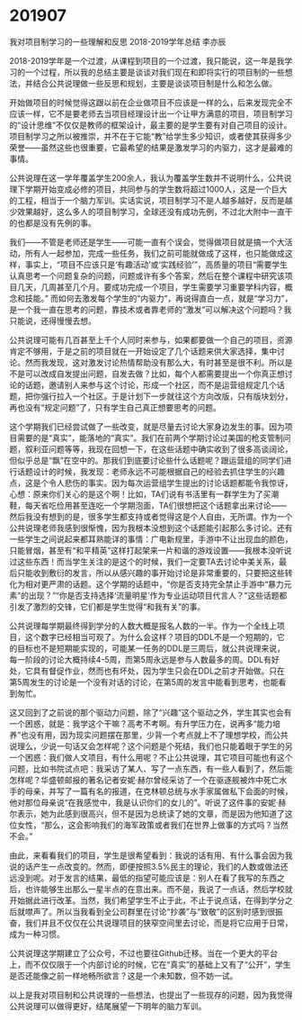 # 201907

我对项目制学习的一些理解和反思
2018-2019学年总结
李亦辰

2018-2019学年是一个过渡，从课程到项目的一个过渡，我只能说，这一年是我学习的一个过程，所以我的总结主要是谈谈对我们现在和即将实行的项目制的一些想法，并结合公共说理做一些反思和规划，主要是谈谈项目制是什么和怎么做。

开始做项目的时候觉得这跟以前在企业做项目不应该是一样的么，后来发现完全不应该一样，它不是要老师去当项目经理设计出一个让甲方满意的项目，项目制学习的“设计思维”不仅仅是教师的框架设计，最主要的是学生要有对自己项目的设计。项目制学习之所以被推崇，并不在于它能“教”给学生多少知识，或者使其获得多少荣誉——虽然这些也很重要，它最希望的结果是激发学习的内驱力，这才是最难的事情。

公共说理在这一学年覆盖学生200余人，我认为覆盖学生数并不说明什么，公共说理下学期开始变成必修的项目，共同参与的学生数将超过1000人，这是一个巨大的工程，相当于一个脑力军训。实话实说，项目制学习不是人越多越好，反而是越少效果越好，这么多人的项目制学习，全球还没有成功先例，不过北大附中一直干的也都是没有先例的事。

我们——不管是老师还是学生——可能一直有个误会，觉得做项目就是搞一个大活动，所有人一起参加，完成一些任务，我们之前可能就做成了这样，也只能做成这样，事实上，“项目不应该只是‘有趣活动’或‘实践经验’”，高质量的项目“需要学生认真思考一个问题复杂的问题，问题或许有多个答案，然后在整个课程中研究该项目几天，几周甚至几个月。要成功完成一个项目，学生需要学习重要学科内容，概念和技能。” 而如何去激发每个学生的“内驱力”，再说得直白一点，就是“学习力”，是一个我一直在思考的问题，靠技术或者靠老师的“激发”可以解决这个问题吗？我只能说，还得慢慢去想。

公共说理可能有几百甚至上千个人同时来参与，如果都要做一个自己的项目，资源肯定不够用，于是之前的项目就在一开始设定了几个话题来供大家选择，集中讨论。然而我发现，这对激发讨论热情帮助没有那么大，有时甚至是很不利。所以是不是可以改成自发提出问题，自发去做？比如，每个人都需要提出一个你真正想讨论的话题，邀请别人来参与这个讨论，形成一个社区，而不是运营组规定几个话题，把你强行拉入一个社区。于是计划下一步就往这个方向改版，只有版块划分，再也没有“规定问题”了，只有学生自己真正想要思考的问题。

这个学期我们已经尝试做了一些改变，就是尽量去讨论大家身边发生的事。因为项目需要的是“真实”，能落地的“真实”。我们在前两个学期讨论过美国的枪支管制问题，叙利亚问题等等，我现在回想一下，在这些话题中确实收到了很多高谈阔论，但似乎总是“飘”在空中的。那我们到底要讨论些什么话题呢？跟运营组的同学们进行话题设计的时候，我发现：老师永远不可能根据自己的经验去抓住学生的兴趣点，这是个令人悲伤的事实。因为每次运营组学生提出的讨论话题都能令我惊讶，心想：原来你们关心的是这个啊！比如，TA们说有书活里有一群学生为了买潮鞋，每天省吃俭用甚至连吃一个学期泡面，TA们很想把这个话题拿出来讨论——然后我没有想到的是，很多学生都支持或者觉得这是个人自由，无所谓。作为一个公共说理老师我感到很惭愧，因为我根本没想到这个话题能引起那么多讨论。还有一些学生之间说起来都耳熟能详的事情：广电新规里，手游中不让出现血的颜色，只能冒烟，甚至有“和平精英”这样打起架来一片和谐的游戏设置——我根本没听说过这些东西！而当学生关注的是这个的时候，我们一定要TA去讨论中美关系，最后只能收到敷衍的发言，所以从感兴趣的事开始讨论是非常重要的，只要把这些转化为相对更严肃的话题。这个学期的话题中，“你是否支持完全禁止手游中“暴力元素”的出现？”“你是否支持选择‘流量明星’作为专业运动项目代言人？”这些话题都引发了激烈的交锋，它们都是学生觉得“和我有关”的事。

公共说理每学期最终得到学分的人数大概是报名人数的一半。作为一个全线上项目，这个数字已经相当可观了。为什么会这样？项目的DDL不是一个短期的，它的目标也不是短期能实现的，可能某一任务的DDL是三周后，就公共说理来说，每一阶段的讨论大概持续4-5周，而第5周永远是参与人数最多的周。DDL有好处，它具有督促作业，然而也有坏处，因为学生只会在DDL之前才开始做。只在第5周发生的讨论是一个没有对话的讨论，在第5周的发言中能看到思考，也能看到匆忙。

这又回到了之前说的那个驱动力问题，除了“兴趣”这个驱动之外，学生其实也会有一个困惑，就是：我学这个干嘛？高考不考啊。有升学压力在，说再多“能力培养”也没有用，因为现实问题摆在那里，少背一个考点就上不了理想学校，而公共说理么，少说一句话又会怎样呢？这个问题是个死结，我们也只能着眼于学生的另一个困惑：我们做人文项目，有什么用呢？不止公共说理，其它项目可能也有这个问题，比如书院试点吧：我采访了某人、写了一点东西，有一些人看到了，然后能怎样呢？华盛顿邮报的著名记者安妮·赫尔曾经采访了一个在驱逐舰被炸中死亡水手的母亲，并写了一篇有名的报道，在克林顿总统与水手家属做私下会面的时候，他对那位母亲说“在我感觉中，我是认识你们的女儿的”。听说了这件事的安妮·赫尔表示，她为此感到很高兴，但不是因为总统读了她的文章，而是因为他知道了这位女性，“那么，这会影响我们的海军政策或者我们在世界上做事的方式吗？当然不会。”

由此，来看看我们的项目，学生是很希望看到：我说的话有用、有什么事会因为我说的话产生一点改变的。然而，即便按照3.5%民主的理论，我们的人数或做法还远没到呢。对于发言的结果，最低的指望可能应该是：别人在看了我写的东西之后，也许能够生出那么一星半点的在意出来。而不是，我说了一点话，然后学校就开始据此进行改革。当然，我们希望学生不止于此，不止于说点话，在得到学分之后就噤声了。所以当我看到全公司群里在讨论“抄袭”与“致敬”的区别时感到很振奋，我们并且不仅仅在公共说理项目的狭窄空间里去讨论，而是将它应用于日常，成为一种习惯。

公共说理这学期建立了公众号，不过也要往Github迁移。当在一个更大的平台上，而不仅仅限于一个内部讨论的时候，它在“真实”的基础上又有了“公开”，学生是否还能像之前一样地畅所欲言？这是一个未知数，但不妨一试。

以上是我对项目制和公共说理的一些想法，也提出了一些现存的问题，因为我觉得公共说理可以做得更好，结尾展望一下明年的脑力军训。





